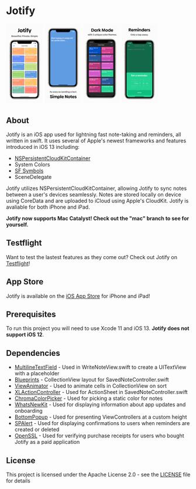 # Jotify

<img src="docs/1.png" width="20%"> <img src="docs/2.png" width="20%"> <img src="docs/3.png" width="20%"> <img src="docs/4.png" width="20%">

## About

Jotify is an iOS app used for lightning fast note-taking and reminders, all written in swift. It uses several of Apple's newest frameworks and features introduced in iOS 13 including:
- [NSPersistentCloudKitContainer](https://developer.apple.com/documentation/coredata/nspersistentcloudkitcontainer)
- System Colors 
- [SF Symbols](https://developer.apple.com/design/human-interface-guidelines/sf-symbols/overview/)
- SceneDelegate

Jotify utilizes NSPersistentCloudKitContainer, allowing Jotify to sync notes between a user's devices seamlessly. Notes are stored locally on device using CoreData and are uploaded to iCloud using Apple's CloudKit. Jotify is avaliable for both iPhone and iPad.

<b>Jotify now supports Mac Catalyst! Check out the "mac" branch to see for yourself.</b>

## Testflight

Want to test the lastest features as they come out? Check out Jotify on [Testflight](https://testflight.apple.com/join/EnJVSmNy)!

## App Store

Jotify is available on the [iOS App Store](https://apps.apple.com/us/app/jotify/id1469983730?ls=1) for iPhone and iPad! 

## Prerequisites

To run this project you will need to use Xcode 11 and iOS 13. **Jotify does not support iOS 12**.

## Dependencies

- [MultilineTextField](https://github.com/rlaguilar/MultilineTextField) - Used in WriteNoteView.swift to create a UITextView with a placeholder
- [Blueprints](https://github.com/zenangst/Blueprints) - CollectionView layout for SavedNoteController.swift
- [ViewAnimator](https://github.com/marcosgriselli/ViewAnimator) - Used to animate cells in CollectionView on sort
- [XLActionController](https://github.com/xmartlabs/XLActionController) - Used for ActionSheet in SavedNoteController.swift
- [ChromaColorPicker](https://github.com/joncardasis/ChromaColorPicker) - Used for picking a static color for notes
- [WhatsNewKit](https://github.com/SvenTiigi/WhatsNewKit) - Used for displaying information about app updates and onboarding
- [BottomPopup](https://github.com/ergunemr/BottomPopup) - Used for presenting ViewControllers at a custom height
- [SPAlert](https://github.com/ivanvorobei/SPAlert) - Used for displaying confirmations to users when reminders are created or deleted
- [OpenSSL](https://github.com/krzyzanowskim/OpenSSL) - Used for verifying purchase receipts for users who bought Jotify as a paid application

## License

This project is licensed under the Apache License 2.0 - see the [LICENSE](LICENSE) file for details
